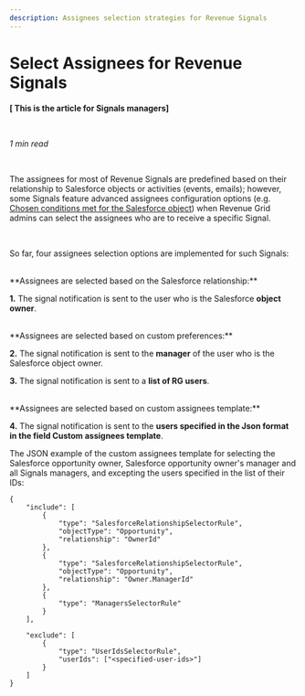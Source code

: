 ```yaml
---
description: Assignees selection strategies for Revenue Signals
---
```


# Select Assignees for Revenue Signals

**[ This is the article for Signals managers]** 

&nbsp;

*1 min read*  

<!-- ShareThis BEGIN --> 
<div class="addthis_inline_share_toolbox"></div>
<!-- End ShareThis --> 

&nbsp;

The assignees for most of Revenue Signals are predefined based on their relationship to Salesforce objects or activities (events, emails); however, some Signals feature advanced assignees configuration options (e.g. [Chosen conditions met for the Salesforce object](https://docs.revenuegrid.com/ri/fast/articles/signals-settings-and-parameters/#1_chosen_conditions_met_for_the_salesforce_object)) when Revenue Grid admins can select the assignees who are to receive a specific Signal.  

<br>

So far, four assignees selection options are implemented for such Signals: 

<br>
<!--<img src="../../assets/images/2301/assignees.png"  style="width: 45%; float: right;margin-left:2%;"/> -->
**Assignees are selected based on the Salesforce relationship:** 

**1.** The signal notification is sent to the user who is the Salesforce **object owner**. 

<br>
**Assignees are selected based on custom preferences:**  

**2.** The signal notification is sent to the **manager** of the user who is the Salesforce object owner. 

**3.** The signal notification is sent to a **list of RG users**. 

<br>
**Assignees are selected based on custom assignees template:**  

**4.** The signal notification is sent to the **users specified in the Json format in the field Custom assignees template**. 


The JSON example of the custom assignees template for selecting the Salesforce opportunity owner, Salesforce opportunity owner's manager and all Signals managers, and excepting the users specified in the list of their IDs: 

```
{ 
    "include": [ 
        { 
            "type": "SalesforceRelationshipSelectorRule", 
            "objectType": "Opportunity", 
            "relationship": "OwnerId" 
        }, 
        { 
            "type": "SalesforceRelationshipSelectorRule", 
            "objectType": "Opportunity", 
            "relationship": "Owner.ManagerId" 
        }, 
        { 
            "type": "ManagersSelectorRule" 
        } 
    ], 

    "exclude": [ 
        { 
            "type": "UserIdsSelectorRule", 
            "userIds": ["<specified-user-ids>"] 
        } 
    ] 
} 

```
